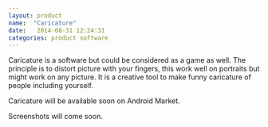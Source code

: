 ```yaml
---
layout: product
name:  "Caricature"
date:   2014-08-31 12:24:31
categories: product software
---
```


Caricature is a software but could be considered as a game as well. The principle is to distort picture with your fingers, this work well on portraits but might work on any picture. It is a creative tool to make funny caricature of people including yourself.

Caricature will be available soon on Android Market.

<div class="alert alert-danger" role="alert">
	<p>Screenshots will come soon.</p>
</div>